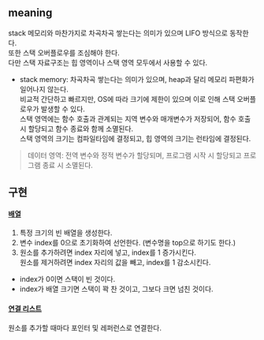 ## meaning
stack 메모리와 마찬가지로 차곡차곡 쌓는다는 의미가 있으며 LIFO 방식으로 동작한다.  
또한 스택 오버플로우를 조심해야 한다.  
다만 스택 자료구조는 힙 영역이나 스택 영역 모두에서 사용할 수 있다.
- stack memory: 차곡차곡 쌓는다는 의미가 있으며, heap과 달리 메모리 파편화가 일어나지 않는다.  
비교적 간단하고 빠르지만, OS에 따라 크기에 제한이 있으며 이로 인해 스택 오버플로우가 발생할 수 있다.  
스택 영역에는 함수 호출과 관계되는 지역 변수와 매개변수가 저장되어, 함수 호출 시 할당되고 함수 종료와 함께 소멸된다.  
스택 영역의 크기는 컴파일타임에 결정되고, 힙 영역의 크기는 런타임에 결정된다.
> 데이터 영역: 전역 변수와 정적 변수가 할당되며, 프로그램 시작 시 할당되고 프로그램 종료 시 소멸된다.

## 구현
#### [배열][1]
1. 특정 크기의 빈 배열을 생성한다.
2. 변수 index를 0으로 초기화하여 선언한다. (변수명을 top으로 하기도 한다.)
3. 원소를 추가하려면 index 자리에 넣고, index를 1 증가시킨다.  
원소를 제거하려면 index 자리의 값을 빼고, index를 1 감소시킨다.
- index가 0이면 스택이 빈 것이다.
- index가 배열 크기면 스택이 꽉 찬 것이고, 그보다 크면 넘친 것이다.
#### [연결 리스트][2]
원소를 추가할 때마다 포인터 및 레퍼런스로 연결한다.


[1]: https://github.com/ipari3/CS/blob/main/Data%20Structure/Array.md
[2]: https://github.com/ipari3/CS/blob/main/Data%20Structure/Linked%20List.md

